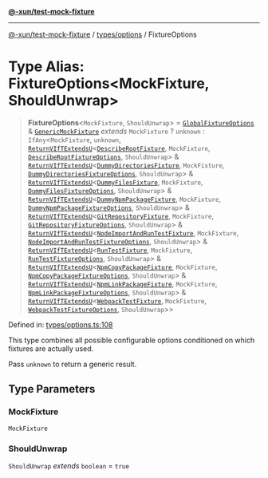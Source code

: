 [**@-xun/test-mock-fixture**](../../../README.md)

***

[@-xun/test-mock-fixture](../../../README.md) / [types/options](../README.md) / FixtureOptions

# Type Alias: FixtureOptions\<MockFixture, ShouldUnwrap\>

> **FixtureOptions**\<`MockFixture`, `ShouldUnwrap`\> = [`GlobalFixtureOptions`](GlobalFixtureOptions.md) & [`GenericMockFixture`](../../fixtures/type-aliases/GenericMockFixture.md) *extends* `MockFixture` ? `unknown` : `IfAny`\<`MockFixture`, `unknown`, [`ReturnVIfTExtendsU`](../../util/type-aliases/ReturnVIfTExtendsU.md)\<[`DescribeRootFixture`](../../../fixtures/describe-root/type-aliases/DescribeRootFixture.md), `MockFixture`, [`DescribeRootFixtureOptions`](../../../fixtures/describe-root/type-aliases/DescribeRootFixtureOptions.md), `ShouldUnwrap`\> & [`ReturnVIfTExtendsU`](../../util/type-aliases/ReturnVIfTExtendsU.md)\<[`DummyDirectoriesFixture`](../../../fixtures/dummy-directories/type-aliases/DummyDirectoriesFixture.md), `MockFixture`, [`DummyDirectoriesFixtureOptions`](../../../fixtures/dummy-directories/type-aliases/DummyDirectoriesFixtureOptions.md), `ShouldUnwrap`\> & [`ReturnVIfTExtendsU`](../../util/type-aliases/ReturnVIfTExtendsU.md)\<[`DummyFilesFixture`](../../../fixtures/dummy-files/type-aliases/DummyFilesFixture.md), `MockFixture`, [`DummyFilesFixtureOptions`](../../../fixtures/dummy-files/type-aliases/DummyFilesFixtureOptions.md), `ShouldUnwrap`\> & [`ReturnVIfTExtendsU`](../../util/type-aliases/ReturnVIfTExtendsU.md)\<[`DummyNpmPackageFixture`](../../../fixtures/dummy-npm-package/type-aliases/DummyNpmPackageFixture.md), `MockFixture`, [`DummyNpmPackageFixtureOptions`](../../../fixtures/dummy-npm-package/type-aliases/DummyNpmPackageFixtureOptions.md), `ShouldUnwrap`\> & [`ReturnVIfTExtendsU`](../../util/type-aliases/ReturnVIfTExtendsU.md)\<[`GitRepositoryFixture`](../../../fixtures/git-repository/type-aliases/GitRepositoryFixture.md), `MockFixture`, [`GitRepositoryFixtureOptions`](../../../fixtures/git-repository/type-aliases/GitRepositoryFixtureOptions.md), `ShouldUnwrap`\> & [`ReturnVIfTExtendsU`](../../util/type-aliases/ReturnVIfTExtendsU.md)\<[`NodeImportAndRunTestFixture`](../../../fixtures/node-import-and-run-test/type-aliases/NodeImportAndRunTestFixture.md), `MockFixture`, [`NodeImportAndRunTestFixtureOptions`](../../../fixtures/node-import-and-run-test/type-aliases/NodeImportAndRunTestFixtureOptions.md), `ShouldUnwrap`\> & [`ReturnVIfTExtendsU`](../../util/type-aliases/ReturnVIfTExtendsU.md)\<[`RunTestFixture`](../../../fixtures/run-test/type-aliases/RunTestFixture.md), `MockFixture`, [`RunTestFixtureOptions`](../../../fixtures/run-test/type-aliases/RunTestFixtureOptions.md), `ShouldUnwrap`\> & [`ReturnVIfTExtendsU`](../../util/type-aliases/ReturnVIfTExtendsU.md)\<[`NpmCopyPackageFixture`](../../../fixtures/npm-copy-package/type-aliases/NpmCopyPackageFixture.md), `MockFixture`, [`NpmCopyPackageFixtureOptions`](../../../fixtures/npm-copy-package/type-aliases/NpmCopyPackageFixtureOptions.md), `ShouldUnwrap`\> & [`ReturnVIfTExtendsU`](../../util/type-aliases/ReturnVIfTExtendsU.md)\<[`NpmLinkPackageFixture`](../../../fixtures/npm-link-package/type-aliases/NpmLinkPackageFixture.md), `MockFixture`, [`NpmLinkPackageFixtureOptions`](../../../fixtures/npm-link-package/type-aliases/NpmLinkPackageFixtureOptions.md), `ShouldUnwrap`\> & [`ReturnVIfTExtendsU`](../../util/type-aliases/ReturnVIfTExtendsU.md)\<[`WebpackTestFixture`](../../../fixtures/webpack-test/type-aliases/WebpackTestFixture.md), `MockFixture`, [`WebpackTestFixtureOptions`](../../../fixtures/webpack-test/type-aliases/WebpackTestFixtureOptions.md), `ShouldUnwrap`\>\>

Defined in: [types/options.ts:108](https://github.com/Xunnamius/test-utils/blob/f98e631c6c1119fbde0ae47dd357cfe62eae579b/packages/test-mock-fixture/src/types/options.ts#L108)

This type combines all possible configurable options conditioned on which
fixtures are actually used.

Pass `unknown` to return a generic result.

## Type Parameters

### MockFixture

`MockFixture`

### ShouldUnwrap

`ShouldUnwrap` *extends* `boolean` = `true`
